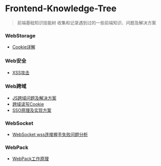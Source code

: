 # Frontend-Knowledge-Tree
> 前端基础知识技能树
> 收集和记录遇到过的一些前端知识、问题及解决方案

### WebStorage
*	[Cookie详解](https://zhuanlan.zhihu.com/p/25793137)

### Web安全
* [XSS攻击]()

### Web跨域
*	[JS跨域问题及解决方案]()
* [跨域读写Cookie]()
* [SSO原理及实现方案]()

### WebSocket
*	[WebSocket wss连接握手失败问题分析]()

### WebPack
*	[WebPack工作原理]()